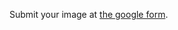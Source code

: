 Submit your image at [the google form](https://docs.google.com/forms/d/e/1FAIpQLSfCSM_WSDlSPMWB3uw1iBeaWlLPJW6xU3ONn0bvakoCMVrOJQ/viewform?usp=dialog).
